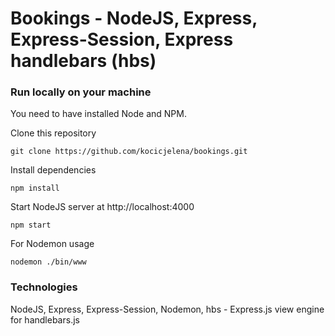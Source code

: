 # Bookings - NodeJS, Express, Express-Session, Express handlebars (hbs)

### Run locally on your machine
You need to have installed Node and NPM.


Clone this repository
``` shell
git clone https://github.com/kocicjelena/bookings.git
```

Install dependencies
``` shell
npm install
```

Start NodeJS server at http://localhost:4000
``` shell
npm start
```

For Nodemon usage
``` shell
nodemon ./bin/www
```

### Technologies
NodeJS, Express, Express-Session, Nodemon, hbs - Express.js view engine for handlebars.js

